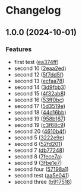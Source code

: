 # Changelog

## 1.0.0 (2024-10-01)


### Features

* first test ([ea374ff](https://github.com/MaximilianGewers/mono-repo-test/commit/ea374ff4101087aa9381ab0a953a6cd9a6bfc7dd))
* second 10 ([2eaa2ed](https://github.com/MaximilianGewers/mono-repo-test/commit/2eaa2ed9b0d7a30f148d47de8e897e0be920ff97))
* second 12 ([5f7dd5f](https://github.com/MaximilianGewers/mono-repo-test/commit/5f7dd5f8e85f00de19136649e3f9504e69ae4027))
* second 13 ([ecfaa78](https://github.com/MaximilianGewers/mono-repo-test/commit/ecfaa78715102fe601f3862fbdc811a6a91446c3))
* second 14 ([3d9fbb3](https://github.com/MaximilianGewers/mono-repo-test/commit/3d9fbb3697f106c2525b51bea71a2de04ae6dcdb))
* second 15 ([4f32ab8](https://github.com/MaximilianGewers/mono-repo-test/commit/4f32ab8e0d85edbeed43caef4a43e640f9ae3846))
* second 16 ([53ff0bc](https://github.com/MaximilianGewers/mono-repo-test/commit/53ff0bc27659db36525a538020fccab9f04bae99))
* second 17 ([5d3519e](https://github.com/MaximilianGewers/mono-repo-test/commit/5d3519ebc734c0f0695c88f76b4027304ee98975))
* second 18 ([44d16bb](https://github.com/MaximilianGewers/mono-repo-test/commit/44d16bb13bbfd8dbfd22e5a49560b1e0b15a39d8))
* second 19 ([958b187](https://github.com/MaximilianGewers/mono-repo-test/commit/958b18784f13f535c855c4a17aec64d981e98e68))
* second 19 ([c3f68c9](https://github.com/MaximilianGewers/mono-repo-test/commit/c3f68c9658d8a0c8b9e2a8f5d6312c7d2d6d9321))
* second 20 ([4610b4f](https://github.com/MaximilianGewers/mono-repo-test/commit/4610b4f7d82e046df3e70cb8cf7dc09314ce9f5a))
* second 5 ([3222e9e](https://github.com/MaximilianGewers/mono-repo-test/commit/3222e9e43e171cf479120edb1e6f17367a70bab6))
* second 6 ([52fd201](https://github.com/MaximilianGewers/mono-repo-test/commit/52fd2017131c06948b7b6ebf03d6bf7f7f4df6d8))
* second 7 ([db77248](https://github.com/MaximilianGewers/mono-repo-test/commit/db772489a3741bb6674184a135bb04ee036d5738))
* second 8 ([7fece7a](https://github.com/MaximilianGewers/mono-repo-test/commit/7fece7a650564308c8ffa7daf2059e22af5d86c9))
* second 9 ([3fbe1e7](https://github.com/MaximilianGewers/mono-repo-test/commit/3fbe1e726d3f7aa43fa243427ee5f7644d3ab4de))
* second four ([57198a1](https://github.com/MaximilianGewers/mono-repo-test/commit/57198a1d016730fccba813d3dc364f11bd7b6887))
* second test ([aa5e041](https://github.com/MaximilianGewers/mono-repo-test/commit/aa5e04120a8f6f22ca2f743cb045c1a6e80af987))
* second three ([b917518](https://github.com/MaximilianGewers/mono-repo-test/commit/b917518d2f150c0baa9f09ec3e17928d5ae4c3b6))
